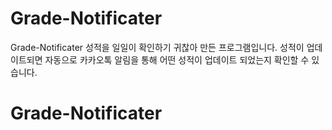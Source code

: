 # Grade-Notificater

Grade-Notificater
성적을 일일이 확인하기 귀찮아 만든 프로그램입니다.
성적이 업데이트되면 자동으로 카카오톡 알림을 통해 어떤 성적이 업데이트 되었는지 확인할 수 있습니다.
# Grade-Notificater
